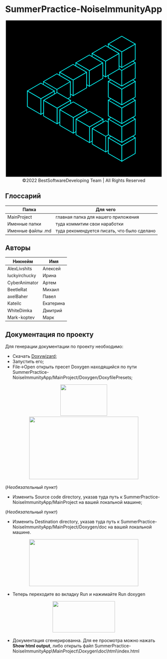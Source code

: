 # SummerPractice-NoiseImmunityApp

<p align="center">
  <img src="https://github.com/luckyirchucky/Gif/blob/main/Ry6p.gif" /> <br/>
  ©2022 BestSoftwareDeveloping Team | All Rights Reserved 
</p>

## Глоссарий
| Папка             | Для чего                                        |
| ----------------- | ----------------------------------------------- |
| MainProject       | главная папка для нашего приложения             |
| Именные папки     | туда коммитим свои наработки                    |
| Именные файлы .md | туда рекомендуется писать, что было сделано     |

## Авторы
| Никнейм             | Имя           		 |
| ------------------- | -------------------- |
| AlexLivshits        | Алексей       		 |
| luckyirchucky       | Ирина         		 |
| CyberAnimator       | Артем         		 |
| BeetleRat           | Михаил             |
| axelBaher           | Павел              |
| Kateilc             | Екатерина          |
| WhiteDimka          | Дмитрий            |
| Mark-koptev         | Марк               |

## Документация по проекту
Для генерации документации по проекту необходимо:
* Скачать [Doxywizard](https://www.doxygen.nl/download.html);
* Запустить его;
* File->Open открыть пресет Doxygen находящийся по пути SummerPractice-NoiseImmunityApp/MainProject/Doxygen/DoxyfilePresets;

<center>
  <img src="https://user-images.githubusercontent.com/86663719/179997972-76cc9316-49fa-4932-b5e5-566a529c8832.png" width="150" height="100"/>
</center>
<center>
  <img src="https://user-images.githubusercontent.com/86663719/179998444-56923b6c-02c0-4d45-b9bc-15b29c550c03.png"  width="350" height="200"/>
</center>

(*Необязательный пункт*)
* Изменить Source code directory, указав туда путь к SummerPractice-NoiseImmunityApp/MainProject на вашей локальной машине;

(*Необязательный пункт*)
* Изменить Destination directory, указав туда путь к SummerPractice-NoiseImmunityApp/MainProject/Doxygen/doc на вашей локальной машине.

<center>
  <img src="https://user-images.githubusercontent.com/86663719/179987781-6cfbb873-a59a-430a-90df-fe119de3fa07.png" width="350" height="150"/>
</center>

* Теперь переходите во вкладку Run и нажимайте Run doxygen
 
<center>
  <img src="https://user-images.githubusercontent.com/86663719/179999042-95c29fae-d677-470d-b344-7c2ec12cd230.png"  width="200" height="100"/>
</center>

* Документация сгенерированна. Для ее просмотра можно нажать **Show html output**, либо открыть файл SummerPractice-NoiseImmunityApp\MainProject\Doxygen\doc\html\index.html
